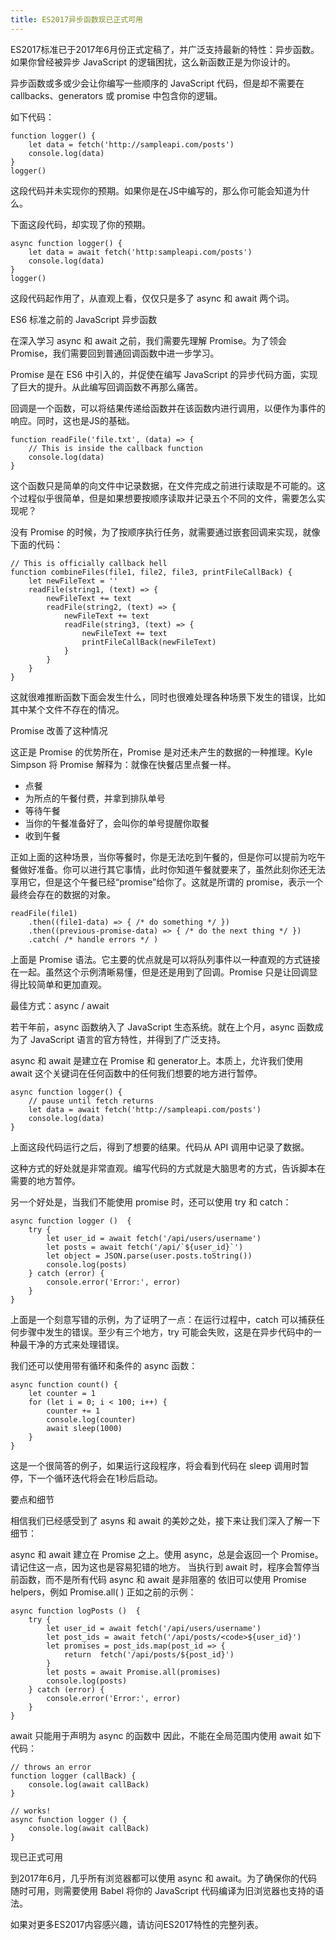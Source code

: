 ```yaml
---
title: ES2017异步函数现已正式可用
---
```

ES2017标准已于2017年6月份正式定稿了，并广泛支持最新的特性：异步函数。如果你曾经被异步 JavaScript 的逻辑困扰，这么新函数正是为你设计的。

异步函数或多或少会让你编写一些顺序的 JavaScript 代码，但是却不需要在 callbacks、generators 或 promise 中包含你的逻辑。

如下代码：
```
function logger() {
    let data = fetch('http://sampleapi.com/posts')
    console.log(data)
}
logger()
```

这段代码并未实现你的预期。如果你是在JS中编写的，那么你可能会知道为什么。

下面这段代码，却实现了你的预期。
```
async function logger() {
    let data = await fetch('http:sampleapi.com/posts')
    console.log(data)
}
logger()
```

这段代码起作用了，从直观上看，仅仅只是多了 async 和 await 两个词。

 

ES6 标准之前的 JavaScript 异步函数

在深入学习 async 和 await 之前，我们需要先理解 Promise。为了领会 Promise，我们需要回到普通回调函数中进一步学习。

Promise 是在 ES6 中引入的，并促使在编写 JavaScript 的异步代码方面，实现了巨大的提升。从此编写回调函数不再那么痛苦。

回调是一个函数，可以将结果传递给函数并在该函数内进行调用，以便作为事件的响应。同时，这也是JS的基础。
```
function readFile('file.txt', (data) => {
    // This is inside the callback function
    console.log(data)
}
```

这个函数只是简单的向文件中记录数据，在文件完成之前进行读取是不可能的。这个过程似乎很简单，但是如果想要按顺序读取并记录五个不同的文件，需要怎么实现呢？

没有 Promise 的时候，为了按顺序执行任务，就需要通过嵌套回调来实现，就像下面的代码：
```
// This is officially callback hell
function combineFiles(file1, file2, file3, printFileCallBack) {
    let newFileText = ''
    readFile(string1, (text) => {
        newFileText += text
        readFile(string2, (text) => {
            newFileText += text
            readFile(string3, (text) => {
                newFileText += text
                printFileCallBack(newFileText)
            }
        }
    }
}
```
这就很难推断函数下面会发生什么，同时也很难处理各种场景下发生的错误，比如其中某个文件不存在的情况。

 

Promise 改善了这种情况

这正是 Promise 的优势所在，Promise 是对还未产生的数据的一种推理。Kyle Simpson 将 Promise 解释为：就像在快餐店里点餐一样。

* 点餐
* 为所点的午餐付费，并拿到排队单号
* 等待午餐
* 当你的午餐准备好了，会叫你的单号提醒你取餐
* 收到午餐

正如上面的这种场景，当你等餐时，你是无法吃到午餐的，但是你可以提前为吃午餐做好准备。你可以进行其它事情，此时你知道午餐就要来了，虽然此刻你还无法享用它，但是这个午餐已经“promise”给你了。这就是所谓的 promise，表示一个最终会存在的数据的对象。
```
readFile(file1)
    .then((file1-data) => { /* do something */ })
    .then((previous-promise-data) => { /* do the next thing */ })
    .catch( /* handle errors */ )
```
上面是 Promise 语法。它主要的优点就是可以将队列事件以一种直观的方式链接在一起。虽然这个示例清晰易懂，但是还是用到了回调。Promise 只是让回调显得比较简单和更加直观。

 

最佳方式：async / await

若干年前，async 函数纳入了 JavaScript 生态系统。就在上个月，async 函数成为了 JavaScript 语言的官方特性，并得到了广泛支持。

async 和 await 是建立在 Promise 和 generator上。本质上，允许我们使用 await 这个关键词在任何函数中的任何我们想要的地方进行暂停。
```
async function logger() {
    // pause until fetch returns
    let data = await fetch('http://sampleapi.com/posts')
    console.log(data)
}
```

上面这段代码运行之后，得到了想要的结果。代码从 API 调用中记录了数据。

这种方式的好处就是非常直观。编写代码的方式就是大脑思考的方式，告诉脚本在需要的地方暂停。

另一个好处是，当我们不能使用 promise 时，还可以使用 try 和 catch：
```
async function logger ()  {
    try {
        let user_id = await fetch('/api/users/username')
        let posts = await fetch('/api/`${user_id}`')
        let object = JSON.parse(user.posts.toString())
        console.log(posts)
    } catch (error) {
        console.error('Error:', error)
    }
}
```

上面是一个刻意写错的示例，为了证明了一点：在运行过程中，catch 可以捕获任何步骤中发生的错误。至少有三个地方，try 可能会失败，这是在异步代码中的一种最干净的方式来处理错误。

我们还可以使用带有循环和条件的 async 函数：
```
async function count() {
    let counter = 1
    for (let i = 0; i < 100; i++) {
        counter += 1
        console.log(counter)
        await sleep(1000)
    }
}
```

这是一个很简答的例子，如果运行这段程序，将会看到代码在 sleep 调用时暂停，下一个循环迭代将会在1秒后启动。

 

要点和细节

相信我们已经感受到了 asyns 和 await 的美妙之处，接下来让我们深入了解一下细节：

async 和 await 建立在 Promise 之上。使用 async，总是会返回一个 Promise。请记住这一点，因为这也是容易犯错的地方。
当执行到 await 时，程序会暂停当前函数，而不是所有代码
async 和 await 是非阻塞的
依旧可以使用 Promise helpers，例如 Promise.all( )
正如之前的示例：
```
async function logPosts ()  {
    try {
        let user_id = await fetch('/api/users/username')
        let post_ids = await fetch('/api/posts/<code>${user_id}')
        let promises = post_ids.map(post_id => {
            return  fetch('/api/posts/${post_id}')
        }
        let posts = await Promise.all(promises)
        console.log(posts)
    } catch (error) {
        console.error('Error:', error)
    }
}
```

await 只能用于声明为 async 的函数中
因此，不能在全局范围内使用 await
如下代码：
```
// throws an error
function logger (callBack) {
    console.log(await callBack)
}

// works!
async function logger () {
    console.log(await callBack)
}
```

现已正式可用

到2017年6月，几乎所有浏览器都可以使用 async 和 await。为了确保你的代码随时可用，则需要使用 Babel 将你的 JavaScript 代码编译为旧浏览器也支持的语法。

如果对更多ES2017内容感兴趣，请访问ES2017特性的完整列表。